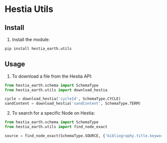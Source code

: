 # Hestia Utils

## Install

1. Install the module:
```bash
pip install hestia_earth.utils
```

## Usage

1. To download a file from the Hestia API:
```python
from hestia_earth.schema import SchemaType
from hestia_earth.utils import download_hestia

cycle = download_hestia('cycleId', SchemaType.CYCLE)
sandContent = download_hestia('sandContent', SchemaType.TERM)
```

2. To search for a specific Node on Hestia:
```python
from hestia_earth.schema import SchemaType
from hestia_earth.utils import find_node_exact

source = find_node_exact(SchemaType.SOURCE, {'bibliography.title.keyword': 'My Bibliography'})
```
